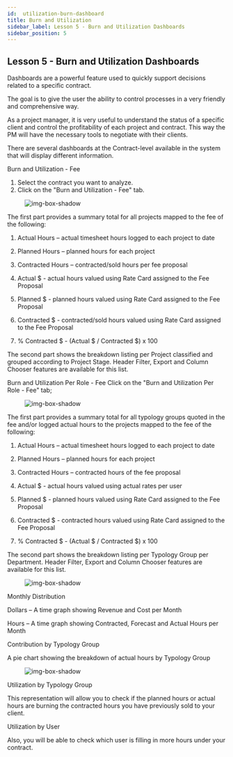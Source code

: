 ```yaml
---
id:  utilization-burn-dashboard
title: Burn and Utilization
sidebar_label: Lesson 5 - Burn and Utilization Dashboards
sidebar_position: 5
--- 
```


## Lesson 5 - Burn and Utilization Dashboards

Dashboards are a powerful feature used to quickly support decisions related to a specific contract.

The goal is to give the user the ability to control processes in a very friendly and comprehensive way.

As a project manager, it is very useful to understand the status of a specific client and control the profitability of each project and contract. This way the PM will have the necessary tools to negotiate with their clients.

There are several dashboards at the Contract-level available in the system that will display different information.

Burn and Utilization - Fee

1. Select the contract you want to analyze.
2. Click on the "Burn and Utilization - Fee" tab.

<figure>

![img-box-shadow](/img/university/dashboards/burn-utilization-dashboard/university-burn-utilization-1.png)
<figcaption></figcaption>
</figure>

 

The first part provides a summary total for all projects mapped to the fee of the following:

1. Actual Hours – actual timesheet hours logged to each project to date

2. Planned Hours – planned hours for each project

3. Contracted Hours – contracted/sold hours per fee proposal

4. Actual $ - actual hours valued using Rate Card assigned to the Fee Proposal

5. Planned $ - planned hours valued using Rate Card assigned to the Fee Proposal

6. Contracted $ - contracted/sold hours valued using Rate Card assigned to the Fee Proposal

7. % Contracted $ - (Actual $ / Contracted $) x 100

The second part shows the breakdown listing per Project classified and grouped according to Project Stage. Header Filter, Export and Column Chooser features are available for this list.

Burn and Utilization Per Role - Fee
Click on the "Burn and Utilization Per Role - Fee" tab;

<figure>

![img-box-shadow](/img/university/dashboards/burn-utilization-dashboard/university-burn-utilization-2.png)
<figcaption></figcaption>
</figure> 

The first part provides a summary total for all typology groups quoted in the fee and/or logged actual hours to the projects mapped to the fee of the following:

1. Actual Hours – actual timesheet hours logged to each project to date

2. Planned Hours – planned hours for each project

3. Contracted Hours – contracted hours of the fee proposal

4. Actual $ - actual hours valued using actual rates per user

5. Planned $ - planned hours valued using Rate Card assigned to the Fee Proposal

6. Contracted $ - contracted hours valued using Rate Card assigned to the Fee Proposal

7. % Contracted $ - (Actual $ / Contracted $) x 100

The second part shows the breakdown listing per Typology Group per Department. Header Filter, Export and Column Chooser features are available for this list.

<figure>

![img-box-shadow](/img/university/dashboards/burn-utilization-dashboard/university-burn-utilization-3.png)
<figcaption></figcaption>
</figure>

Monthly Distribution

Dollars – A time graph showing Revenue and Cost per Month

Hours – A time graph showing Contracted, Forecast and Actual Hours per Month

Contribution by Typology Group

A pie chart showing the breakdown of actual hours by Typology Group

<figure>

![img-box-shadow](/img/university/dashboards/burn-utilization-dashboard/university-burn-utilization-4.png)
<figcaption></figcaption>
</figure> 

Utilization by Typology Group

This representation will allow you to check if the planned hours or actual hours are burning the contracted hours you have previously sold to your client.

Utilization by User

Also, you will be able to check which user is filling in more hours under your contract.